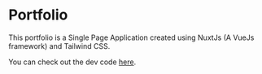 # Portfolio

This portfolio is a Single Page Application created using NuxtJs (A VueJs framework) and Tailwind CSS.

You can check out the dev code [here](https://github.com/BibekStha/bibekstha.github.io-dev).
